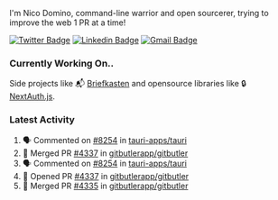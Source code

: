 
I'm Nico Domino, command-line warrior and open sourcerer, trying to improve the web 1 PR at a time!

[![Twitter Badge](https://img.shields.io/badge/-@ndom91-1ca0f1?style=flat-square&labelColor=1ca0f1&logo=twitter&logoColor=white&link=https://twitter.com/ndom91)](https://twitter.com/ndom91) [![Linkedin Badge](https://img.shields.io/badge/-ndom91-blue?style=flat-square&logo=Linkedin&logoColor=white&link=https://www.linkedin.com/in/ndom91/)](https://www.linkedin.com/in/ndom91/) [![Gmail Badge](https://img.shields.io/badge/-yo@ndo.dev-c14438?style=flat-square&logo=mail.ru&logoColor=white&link=mailto:yo@ndo.dev)](mailto:yo@ndo.dev)

### Currently Working On..

Side projects like 📬 [Briefkasten](https://briefkastenhq.com) and opensource libraries like 🔒 [NextAuth.js](https://github.com/nextauthjs/next-auth).

<!--START_SECTION_PROFILE_VIEWS:readme-info-->
<!--END_SECTION_PROFILE_VIEWS:readme-info-->

<!--START_SECTION_DAILY_COMMIT:readme-info-->
<!--END_SECTION_DAILY_COMMIT:readme-info-->

<!--START_SECTION_WEEKLY_COMMIT:readme-info-->
<!--END_SECTION_WEEKLY_COMMIT:readme-info-->

### Latest Activity

<!--START_SECTION:activity-->
1. 🗣 Commented on [#8254](https://github.com/tauri-apps/tauri/issues/8254#issuecomment-2225564650) in [tauri-apps/tauri](https://github.com/tauri-apps/tauri)
2. 🎉 Merged PR [#4337](https://github.com/gitbutlerapp/gitbutler/pull/4337) in [gitbutlerapp/gitbutler](https://github.com/gitbutlerapp/gitbutler)
3. 🗣 Commented on [#8254](https://github.com/tauri-apps/tauri/issues/8254#issuecomment-2225113718) in [tauri-apps/tauri](https://github.com/tauri-apps/tauri)
4. 💪 Opened PR [#4337](https://github.com/gitbutlerapp/gitbutler/pull/4337) in [gitbutlerapp/gitbutler](https://github.com/gitbutlerapp/gitbutler)
5. 🎉 Merged PR [#4335](https://github.com/gitbutlerapp/gitbutler/pull/4335) in [gitbutlerapp/gitbutler](https://github.com/gitbutlerapp/gitbutler)
<!--END_SECTION:activity-->
